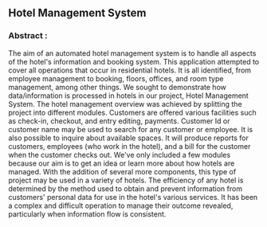 
## Hotel Management System

### Abstract :

The aim of an automated hotel management system is to handle all aspects 
of the hotel's information and booking system. This application attempted to 
cover all operations that occur in residential hotels. It is all identified, from 
employee management to booking, floors, offices, and room type 
management, among other things. We sought to demonstrate how 
data/information is processed in hotels in our project, Hotel Management 
System. The hotel management overview was achieved by splitting the 
project into different modules. Customers are offered various facilities such 
as check-in, checkout, and entry editing, payments. Customer Id or customer 
name may be used to search for any customer or employee. It is also 
possible to inquire about available spaces. It will produce reports for 
customers, employees (who work in the hotel), and a bill for the customer 
when the customer checks out. We've only included a few modules because 
our aim is to get an idea or learn more about how hotels are managed. With 
the addition of several more components, this type of project may be used in 
a variety of hotels. The efficiency of any hotel is determined by the method 
used to obtain and prevent information from customers' personal data for 
use in the hotel's various services. It has been a complex and difficult 
operation to manage their outcome revealed, particularly when information 
flow is consistent.

